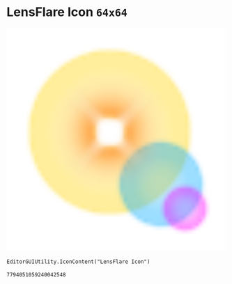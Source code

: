# LensFlare Icon `64x64`
<img src="/img/LensFlare%20Icon.png" width=512 height=512>

``` CSharp
EditorGUIUtility.IconContent("LensFlare Icon")
```
```
7794051059240042548
```
